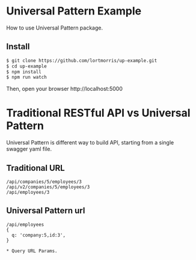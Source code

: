 # Universal Pattern Example
How to use Universal Pattern package.

## Install
```bash
$ git clone https://github.com/lortmorris/up-example.git
$ cd up-example
$ npm install
$ npm run watch
```
Then, open your browser http://localhost:5000


# Traditional RESTful API vs Universal Pattern
Universal Pattern is different way to build API, starting from a single swagger yaml file.

## Traditional URL
```
/api/companies/5/employees/3
/api/v2/companies/5/employees/3
/api/employees/3
```

## Universal Pattern url

```
/api/employees
{
  q: 'company:5,id:3',
}

* Query URL Params.
```
